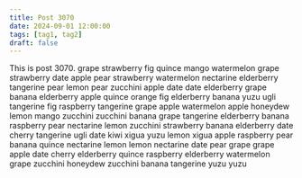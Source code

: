```yaml
---
title: Post 3070
date: 2024-09-01 12:00:00
tags: [tag1, tag2]
draft: false
---
```

This is post 3070.
grape
strawberry
fig
quince
mango
watermelon
grape
strawberry
date
apple
pear
strawberry
watermelon
nectarine
elderberry
tangerine
pear
lemon
pear
zucchini
apple
date
date
elderberry
grape
banana
elderberry
apple
quince
orange
fig
elderberry
banana
yuzu
ugli
tangerine
fig
raspberry
tangerine
grape
apple
watermelon
apple
honeydew
lemon
mango
zucchini
zucchini
banana
grape
tangerine
elderberry
banana
raspberry
pear
nectarine
lemon
zucchini
strawberry
banana
elderberry
date
cherry
tangerine
ugli
date
kiwi
xigua
yuzu
lemon
xigua
apple
raspberry
pear
banana
quince
nectarine
lemon
lemon
nectarine
date
pear
grape
grape
apple
date
cherry
elderberry
quince
raspberry
elderberry
watermelon
grape
zucchini
honeydew
zucchini
banana
tangerine
yuzu
yuzu
